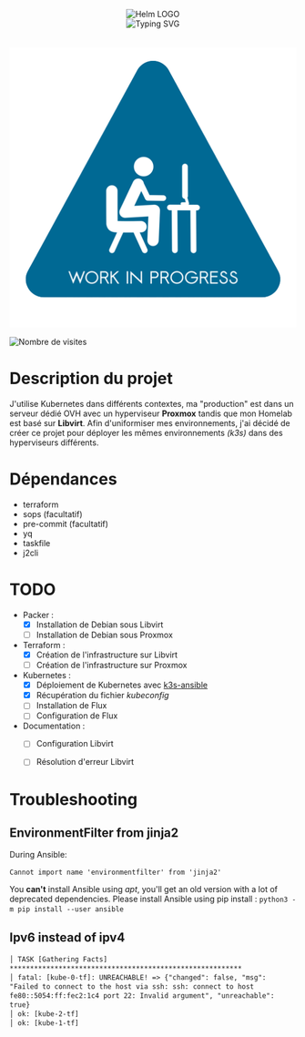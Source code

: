 <p align="center">
    <img src="https://avatars.githubusercontent.com/u/82603435?v=4" width="140px" alt="Helm LOGO"/>
    <br>
    <img src="http://readme-typing-svg.herokuapp.com?font=Fira+Code&pause=1000&center=true&width=435&lines=GitOps;D%C3%A9ploiement+Automatis%C3%A9+de+mon+Lab;Terraform%2C+k3s%2C+Packer" alt="Typing SVG" />
    <br> <br> <br>
    <img src="https://github.com/QJoly/GitOps/blob/main/.github/workflows/wip.png?raw=true" alt="Work in Progress">
</p>

![Nombre de visites](https://visitor-badge.deta.dev/badge?page_id=qjoly.gitops)

# Description du projet

J'utilise Kubernetes dans différents contextes, ma "production" est dans un serveur dédié OVH avec un hyperviseur **Proxmox** tandis que mon Homelab est basé sur **Libvirt**. Afin d'uniformiser mes environnements, j'ai décidé de créer ce projet pour déployer les mêmes environnements *(k3s)* dans des hyperviseurs différents.

# Dépendances
- terraform
- sops (facultatif)
- pre-commit (facultatif)
- yq 
- taskfile
- j2cli

# TODO

- Packer : 
    - [x] Installation de Debian sous Libvirt
    - [ ] Installation de Debian sous Proxmox
- Terraform :
    - [x] Création de l'infrastructure sur Libvirt
    - [ ] Création de l'infrastructure sur Proxmox
- Kubernetes :
    - [x] Déploiement de Kubernetes avec [k3s-ansible](https://github.com/k3s-io/k3s-ansible)
    - [x] Récupération du fichier *kubeconfig*
    - [ ] Installation de Flux
    - [ ] Configuration de Flux
- Documentation : 
    - [ ] Configuration Libvirt
    - [ ] Résolution d'erreur Libvirt
    

# Troubleshooting

## EnvironmentFilter from jinja2
During Ansible:
```
Cannot import name 'environmentfilter' from 'jinja2'
```
You **can't** install Ansible using *apt*, you'll get an old version with a lot of deprecated dependencies. Please install Ansible using pip install : 
`python3 -m pip install --user ansible`


## Ipv6 instead of ipv4
```
│ TASK [Gathering Facts] *********************************************************
│ fatal: [kube-0-tf]: UNREACHABLE! => {"changed": false, "msg": "Failed to connect to the host via ssh: ssh: connect to host fe80::5054:ff:fec2:1c4 port 22: Invalid argument", "unreachable": true}
│ ok: [kube-2-tf]
│ ok: [kube-1-tf]
```